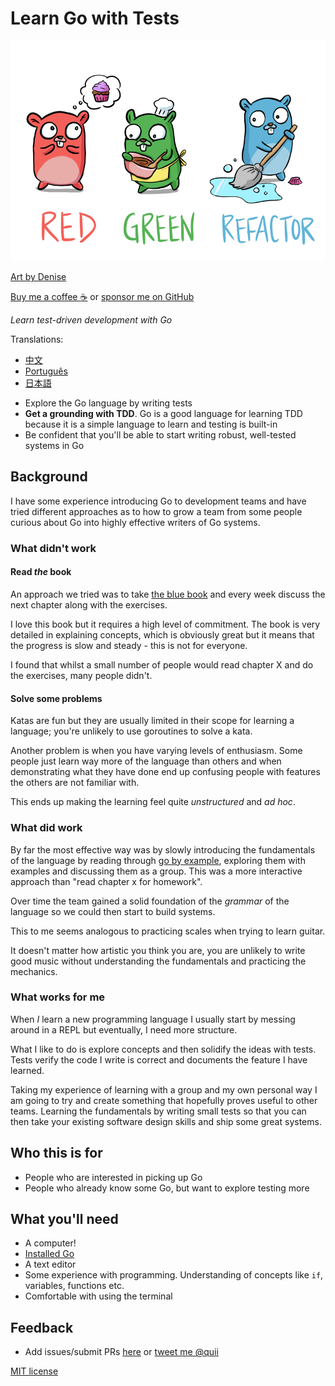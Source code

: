 # Learn Go with Tests

<p align="center">
  <img src="red-green-blue-gophers-smaller.png" />
</p>

[Art by Denise](https://twitter.com/deniseyu21)

[Buy me a coffee :coffee:](https://www.buymeacoffee.com/quii) or [sponsor me on GitHub](https://github.com/sponsors/quii)

_Learn test-driven development with Go_

Translations:

- [中文](https://studygolang.gitbook.io/learn-go-with-tests)
- [Português](https://larien.gitbook.io/aprenda-go-com-testes/)
- [日本語](https://andmorefine.gitbook.io/learn-go-with-tests/)

* Explore the Go language by writing tests
* **Get a grounding with TDD**. Go is a good language for learning TDD because it is a simple language to learn and testing is built-in
* Be confident that you'll be able to start writing robust, well-tested systems in Go

## Background

I have some experience introducing Go to development teams and have tried different approaches as to how to grow a team from some people curious about Go into highly effective writers of Go systems.

### What didn't work

#### Read _the_ book

An approach we tried was to take [the blue book](https://www.amazon.co.uk/Programming-Language-Addison-Wesley-Professional-Computing/dp/0134190440) and every week discuss the next chapter along with the exercises.

I love this book but it requires a high level of commitment. The book is very detailed in explaining concepts, which is obviously great but it means that the progress is slow and steady - this is not for everyone.

I found that whilst a small number of people would read chapter X and do the exercises, many people didn't.

#### Solve some problems

Katas are fun but they are usually limited in their scope for learning a language; you're unlikely to use goroutines to solve a kata.

Another problem is when you have varying levels of enthusiasm. Some people just learn way more of the language than others and when demonstrating what they have done end up confusing people with features the others are not familiar with.

This ends up making the learning feel quite _unstructured_ and _ad hoc_.

### What did work

By far the most effective way was by slowly introducing the fundamentals of the language by reading through [go by example](https://gobyexample.com/), exploring them with examples and discussing them as a group. This was a more interactive approach than "read chapter x for homework".

Over time the team gained a solid foundation of the _grammar_ of the language so we could then start to build systems.

This to me seems analogous to practicing scales when trying to learn guitar.

It doesn't matter how artistic you think you are, you are unlikely to write good music without understanding the fundamentals and practicing the mechanics.

### What works for me

When _I_ learn a new programming language I usually start by messing around in a REPL but eventually, I need more structure.

What I like to do is explore concepts and then solidify the ideas with tests. Tests verify the code I write is correct and documents the feature I have learned.

Taking my experience of learning with a group and my own personal way I am going to try and create something that hopefully proves useful to other teams. Learning the fundamentals by writing small tests so that you can then take your existing software design skills and ship some great systems.

## Who this is for

* People who are interested in picking up Go
* People who already know some Go, but want to explore testing more

## What you'll need

* A computer!
* [Installed Go](https://golang.org/)
* A text editor
* Some experience with programming. Understanding of concepts like `if`, variables, functions etc.
* Comfortable with using the terminal

## Feedback

* Add issues/submit PRs [here](https://github.com/quii/learn-go-with-tests) or [tweet me @quii](https://twitter.com/quii)

[MIT license](LICENSE.md)
